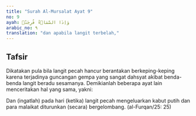 ```yaml
---
title: "Surah Al-Mursalat Ayat 9"
no: 9
ayah: وَاِذَا السَّمَاۤءُ فُرِجَتْۙ
arabic_no: ٩
translation: "dan apabila langit terbelah,"
---
```


## Tafsir

Dikatakan pula bila langit pecah hancur berantakan berkeping-keping karena terjadinya guncangan gempa yang sangat dahsyat akibat benda-benda langit beradu sesamanya. Demikianlah beberapa ayat lain menceritakan hal yang sama, yakni:

Dan (ingatlah) pada hari (ketika) langit pecah mengeluarkan kabut putih dan para malaikat diturunkan (secara) bergelombang. (al-Furqan/25: 25)